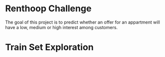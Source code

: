 # Renthoop Challenge
The goal of this project is to predict whether an offer for an appartment will have a low, medium or high interest among customers.

# Train Set Exploration

